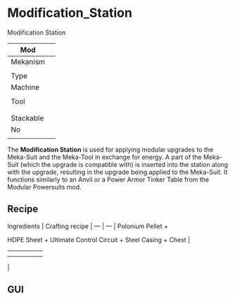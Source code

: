 # Modification_Station

Modification Station

| Mod |  |
| --- | --- |
| Mekanism |  |
|  |  |
| Type |  |
| Machine |  |
|  |  |
| Tool |  |
|  |  |
|  |  |
| Stackable |  |
| No |  |
|  |  |

The **Modification Station** is used for applying modular upgrades to the Meka-Suit and the Meka-Tool in exchange for energy. A part of the Meka-Suit (which the upgrade is compatible with) is inserted into the station along with the upgrade, resulting in the upgrade being applied to the Meka-Suit. It functions similarly to an Anvil or a Power Armor Tinker Table from the Modular Powersuits mod.

## Recipe

Ingredients | Crafting recipe |
— | — |
Polonium Pellet +

HDPE Sheet + Ultimate Control Circuit + Steel Casing + Chest |

|  |  |  |  |  |
| --- | --- | --- | --- | --- |
|  |  |  |  |  |
|  |  |  |  |  |

|

## GUI